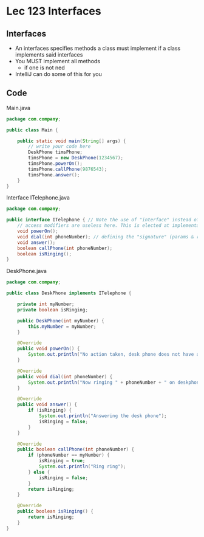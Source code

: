 # Lec 123 Interfaces

## Interfaces
* An interfaces specifies methods a class must implement if a class implements said interfaces
* You MUST implement all methods
  * if one is not ned
* IntelliJ can do some of this for you

## Code
Main.java
```java
package com.company;

public class Main {

    public static void main(String[] args) {
	    // write your code here
        DeskPhone timsPhone;
        timsPhone = new DeskPhone(1234567);
        timsPhone.powerOn();
        timsPhone.callPhone(9876543);
        timsPhone.answer();
    }
}
```
Interface ITelephone.java
```java
package com.company;

public interface ITelephone { // Note the use of "interface" instead of class
    // access modifiers are useless here. This is elected at implementation
    void powerOn();
    void dial(int phoneNumber); // defining the "signature" (params & return type(s))
    void answer();
    boolean callPhone(int phoneNumber);
    boolean isRinging();
}
```
DeskPhone.java
```java
package com.company;

public class DeskPhone implements ITelephone {

    private int myNumber;
    private boolean isRinging;

    public DeskPhone(int myNumber) {
        this.myNumber = myNumber;
    }

    @Override
    public void powerOn() {
        System.out.println("No action taken, desk phone does not have a power button");
    }

    @Override
    public void dial(int phoneNumber) {
        System.out.println("Now ringing " + phoneNumber + " on deskphone");
    }

    @Override
    public void answer() {
        if (isRinging) {
            System.out.println("Answering the desk phone");
            isRinging = false;
        }
    }

    @Override
    public boolean callPhone(int phoneNumber) {
        if (phoneNumber == myNumber) {
            isRinging = true;
            System.out.println("Ring ring");
        } else {
            isRinging = false;
        }
        return isRinging;
    }

    @Override
    public boolean isRinging() {
        return isRinging;
    }
}
```
